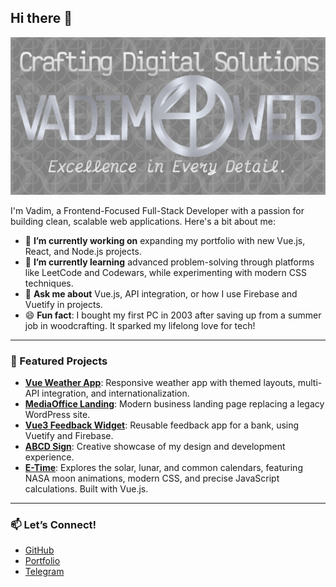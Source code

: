 ## Hi there 👋

[![Portfolio](https://github.com/vadim4web/vadim4web/blob/main/gh.png)](https://vadim4web.github.io)

I'm Vadim, a Frontend-Focused Full-Stack Developer with a passion for building clean, scalable web applications. Here's a bit about me:

- 🔭 **I’m currently working on** expanding my portfolio with new Vue.js, React, and Node.js projects.
- 🌱 **I’m currently learning** advanced problem-solving through platforms like LeetCode and Codewars, while experimenting with modern CSS techniques.
- 💬 **Ask me about** Vue.js, API integration, or how I use Firebase and Vuetify in projects.
- 😄 **Fun fact**: I bought my first PC in 2003 after saving up from a summer job in woodcrafting. It sparked my lifelong love for tech!

---

### 🎉 Featured Projects

- [**Vue Weather App**](https://vadim4web.github.io/vue-weather-app/): Responsive weather app with themed layouts, multi-API integration, and internationalization.
- [**MediaOffice Landing**](https://vadim4web.github.io/mediaoffice-com-ua/): Modern business landing page replacing a legacy WordPress site.
- [**Vue3 Feedback Widget**](https://vadim4web.github.io/vue3-feedback-widget/): Reusable feedback app for a bank, using Vuetify and Firebase.
- [**ABCD Sign**](https://vadim4web.github.io/abcd-sign/): Creative showcase of my design and development experience.
- [**E-Time**](https://vadim4web.github.io/e-time/): Explores the solar, lunar, and common calendars, featuring NASA moon animations, modern CSS, and precise JavaScript calculations. Built with Vue.js.

---

### 📫 Let’s Connect!

- [GitHub](https://github.com/vadim4web)
- [Portfolio](https://vadim4web.github.io)
- [Telegram](https://t.me/vadim4web)
